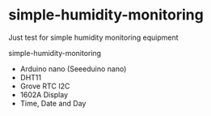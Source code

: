 # simple-humidity-monitoring
Just test for simple humidity monitoring equipment

simple-humidity-monitoring
- Arduino nano (Seeeduino nano)
- DHT11
- Grove RTC I2C
- 1602A Display
- Time, Date and Day
